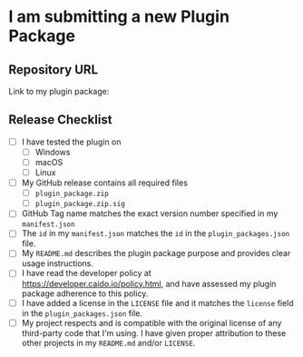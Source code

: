 # I am submitting a new Plugin Package

## Repository URL

<!--- Paste a link to your repo here for easy access -->

Link to my plugin package:

## Release Checklist

- [ ] I have tested the plugin on
  - [ ] Windows
  - [ ] macOS
  - [ ] Linux
- [ ] My GitHub release contains all required files
  - [ ] `plugin_package.zip`
  - [ ] `plugin_package.zip.sig`
- [ ] GitHub Tag name matches the exact version number specified in my `manifest.json`
- [ ] The `id` in my `manifest.json` matches the `id` in the `plugin_packages.json` file.
- [ ] My `README.md` describes the plugin package purpose and provides clear usage instructions.
- [ ] I have read the developer policy at <https://developer.caido.io/policy.html>, and have assessed my plugin package adherence to this policy.
- [ ] I have added a license in the `LICENSE` file and it matches the `license` field in the `plugin_packages.json` file.
- [ ] My project respects and is compatible with the original license of any third-party code that I'm using.
      I have given proper attribution to these other projects in my `README.md` and/or `LICENSE`.
